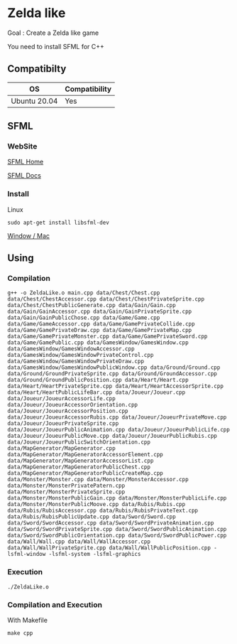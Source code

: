 # Zelda like
Goal : Create a Zelda like game

You need to install SFML for C++

## Compatibilty
OS|Compatibility
-|-
Ubuntu 20.04|Yes
## SFML

### WebSite
[SFML Home](https://www.sfml-dev.org/index.php)

[SFML Docs](https://www.sfml-dev.org/documentation/2.5.1-fr/)
### Install
Linux
```
sudo apt-get install libsfml-dev
```
[Window / Mac](https://www.sfml-dev.org/download/sfml/2.5.1/index-fr.php)
## Using
### Compilation
```
g++ -o ZeldaLike.o main.cpp data/Chest/Chest.cpp data/Chest/ChestAccessor.cpp data/Chest/ChestPrivateSprite.cpp data/Chest/ChestPublicGenerate.cpp data/Gain/Gain.cpp data/Gain/GainAccessor.cpp data/Gain/GainPrivateSprite.cpp data/Gain/GainPublicChose.cpp data/Game/Game.cpp data/Game/GameAccessor.cpp data/Game/GamePrivateCollide.cpp data/Game/GamePrivateDraw.cpp data/Game/GamePrivateMap.cpp data/Game/GamePrivateMonster.cpp data/Game/GamePrivateSword.cpp data/Game/GamePublic.cpp data/GamesWindow/GamesWindow.cpp data/GamesWindow/GamesWindowAccessor.cpp data/GamesWindow/GamesWindowPrivateControl.cpp data/GamesWindow/GamesWindowPrivateDraw.cpp data/GamesWindow/GamesWindowPublicWindow.cpp data/Ground/Ground.cpp data/Ground/GroundPrivateSprite.cpp data/Ground/GroundAccessor.cpp data/Ground/GroundPublicPosition.cpp data/Heart/Heart.cpp data/Heart/HeartPrivateSprite.cpp data/Heart/HeartAccessorSprite.cpp data/Heart/HeartPublicLifeBar.cpp data/Joueur/Joueur.cpp data/Joueur/JoueurAccessorLife.cpp data/Joueur/JoueurAccessorOrientation.cpp data/Joueur/JoueurAccessorPosition.cpp data/Joueur/JoueurAccessorRubis.cpp data/Joueur/JoueurPrivateMove.cpp data/Joueur/JoueurPrivateSprite.cpp data/Joueur/JoueurPublicAnimation.cpp data/Joueur/JoueurPublicLife.cpp data/Joueur/JoueurPublicMove.cpp data/Joueur/JoueurPublicRubis.cpp data/Joueur/JoueurPublicSwitchOrientation.cpp data/MapGenerator/MapGenerator.cpp data/MapGenerator/MapGeneratorAccessorElement.cpp data/MapGenerator/MapGeneratorAccessorList.cpp data/MapGenerator/MapGeneratorPublicChest.cpp data/MapGenerator/MapGeneratorPublicCreateMap.cpp data/Monster/Monster.cpp data/Monster/MonsterAccessor.cpp data/Monster/MonsterPrivatePatern.cpp data/Monster/MonsterPrivateSprite.cpp data/Monster/MonsterPublicGain.cpp data/Monster/MonsterPublicLife.cpp data/Monster/MonsterPublicMoove.cpp data/Rubis/Rubis.cpp data/Rubis/RubisAccessor.cpp data/Rubis/RubisPrivateText.cpp data/Rubis/RubisPublicUpdate.cpp data/Sword/Sword.cpp data/Sword/SwordAccessor.cpp data/Sword/SwordPrivateAnimation.cpp data/Sword/SwordPrivateSprite.cpp data/Sword/SwordPublicAnimation.cpp data/Sword/SwordPublicOrientation.cpp data/Sword/SwordPublicPower.cpp data/Wall/Wall.cpp data/Wall/WallAccessor.cpp data/Wall/WallPrivateSprite.cpp data/Wall/WallPublicPosition.cpp -lsfml-window -lsfml-system -lsfml-graphics
```
### Execution
```
./ZeldaLike.o
```
### Compilation and Execution
With Makefile
```
make cpp
```